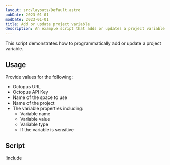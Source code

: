 ```yaml
---
layout: src/layouts/Default.astro
pubDate: 2023-01-01
modDate: 2023-01-01
title: Add or update project variable
description: An example script that adds or updates a project variable.
---
```


This script demonstrates how to programmatically add or update a project variable.

## Usage

Provide values for the following:

- Octopus URL
- Octopus API Key
- Name of the space to use
- Name of the project
- The variable properties including:
  - Variable name
  - Variable value
  - Variable type
  - If the variable is sensitive 

## Script

!include <add-update-project-variable-scripts>